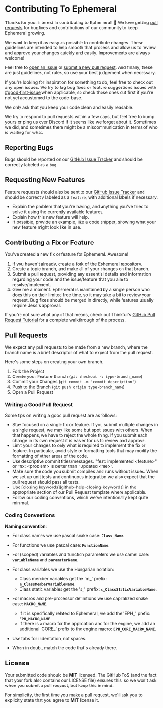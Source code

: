 # Contributing To Ephemeral
Thanks for your interest in contributing to Ephemeral! :tada: We love getting [pull requests](https://www.quora.com/GitHub-What-is-a-pull-request) for bugfixes and contributions of our community to keep Ephemeral growing.

We want to keep it as easy as possible to contribute changes. These guidelines are intended to help smooth that process and allow us to review and approve your changes quickly and easily. Improvements are always welcome!

Feel free to [open an issue](https://github.com/Toxocious/Ephemeral/issues/new) or [submit a new pull request](https://github.com/Toxocious/Ephemeral/compare). And finally, these are just guidelines, not rules, so use your best judgement when necessary.

If you're looking for inspiration for something to do, feel free to check out any open issues. We try to tag bug fixes or feature suggestions issues with [#good-first-issue](https://github.com/Toxocious/Ephemeral/issues?q=is%3Aissue+is%3Aopen+label%3A%22good+first+issue%22) when applicable, so check those ones out first if you're not yet accustomed to the code-base.

We only ask that you keep your code clean and easily readable.

We try to respond to pull requests within a few days, but feel free to bump yours or ping us over Discord if it seems like we forget about it. Sometimes we did, and sometimes there might be a miscommunication in terms of who is waiting for what.



## Reporting Bugs
Bugs should be reported on our [GitHub Issue Tracker](https://github.com/Toxocious/Ephemeral/issues/new) and should be correctly labeled as a `bug`.



## Requesting New Features
Feature requests should also be sent to our [GitHub Issue Tracker](https://github.com/Toxocious/Ephemeral/issues/new) and should be correctly labeled as a `feature`, with additional labels if necessary.

- Explain the problem that you're having, and anything you've tried to solve it using the currently available features.
- Explain how this new feature will help.
- If possible, provide an example, like a code snippet, showing what your new feature might look like in use.



## Contributing a Fix or Feature
You've created a new fix or feature for Ephemeral. Awesome!

1. If you haven't already, create a fork of the Ephemeral repository.
2. Create a topic branch, and make all of your changes on that branch.
3. Submit a pull request, providing any essential details and information regarding your code and the issue/feature that you aim to resolve/implement.
4. Give me a moment. Ephemeral is maintained by a single person who does this on their limited free time, so it may take a bit to review your request. Bug fixes should be merged in directly, while features usually require Jess's approval.

If you're not sure what any of that means, check out Thinkful's [GitHub Pull Request Tutorial](https://github.com/Thinkful/guide-github-pull-request/blob/master/index.md) for a complete walkthrough of the process.



## Pull Requests
We expect any pull requests to be made from a new branch, where the branch name is a brief descriptor of what to expect from the pull request.

Here's some steps on creating your own branch.

1. Fork the Project
2. Create your Feature Branch (``git checkout -b type-branch_name``)
3. Commit your Changes (``git commit -m 'commit description'``)
4. Push to the Branch (``git push origin type-branch_name``)
5. Open a Pull Request

### Writing a Good Pull Request
Some tips on writing a good pull request are as follows:

- Stay focused on a single fix or feature. If you submit multiple changes in a single request, we may like some but spot issues with others. When that happens, we have to reject the whole thing. If you submit each change in its own request it is easier for us to review and approve.
- Limit your changes to only what is required to implement the fix or feature. In particular, avoid style or formatting tools that may modify the formatting of other areas of the code.
- Use descriptive commit titles/messages. "feat: implemented \<feature\>" or "fix: \<problem\> is better than "Updated \<file\>".
- Make sure the code you submit compiles and runs without issues. When we set up unit tests and continuous integration we also expect that the pull request should pass all tests.
- Use [closing keywords][github-help-closing-keywords] in the appropriate section of our Pull Request template where applicable.
- Follow our coding conventions, which we've intentionally kept quite minimal.



### Coding Conventions
**Naming convention**:
  - For class names we use pascal snake case: **`Class_Name`**.
  - For functions we use pascal case: **`FunctionName`**.

  - For (scoped) variables and function parameters we use camel case: **`variableName`** and **`parameterName`**.

  - For class variables we use the Hungarian notation:
    - Class member variables get the 'm_' prefix: **`m_ClassMemberVariableName`**.
    - Class static variables get the 's_' prefix: **`s_ClassStaticVariableName`**.

  - For macros and pre-processor definitions we use capitalized snake case: **`MACRO_NAME`**.
    - If it is specifically related to Ephemeral, we add the 'EPH_' prefix: **`EPH_MACRO_NAME`**.
    - If there is a macro for the application and for the engine, we add an additional 'CORE_' prefix to the engine macro:  **`EPH_CORE_MACRO_NAME`**.

- Use tabs for indentation, not spaces.

- When in doubt, match the code that's already there.



## License
Your submitted code should be **MIT** licensed. The GitHub ToS (and the fact that your fork also contains our LICENSE file) ensures this, so we won't ask when you submit a pull request, but keep this in mind.

For simplicity, the first time you make a pull request, we'll ask you to explicitly state that you agree to **MIT** license it.
